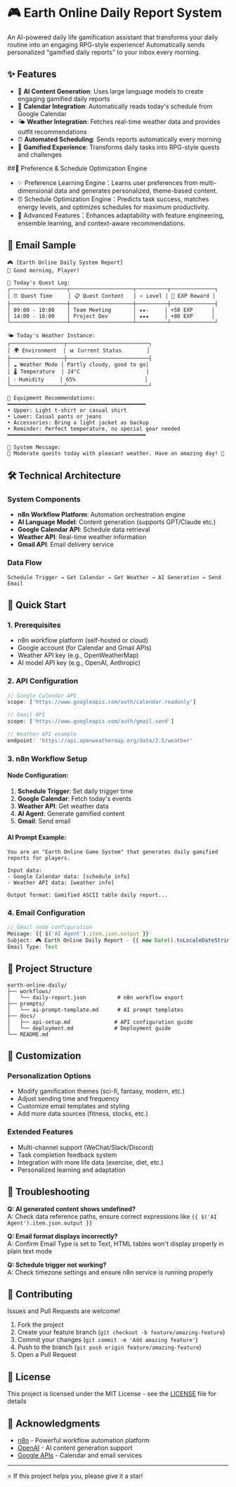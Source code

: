 # 🎮 Earth Online Daily Report System

An AI-powered daily life gamification assistant that transforms your daily routine into an engaging RPG-style experience! Automatically sends personalized "gamified daily reports" to your inbox every morning.

## ✨ Features

- 🤖 **AI Content Generation**: Uses large language models to create engaging gamified daily reports
- 📅 **Calendar Integration**: Automatically reads today's schedule from Google Calendar
- 🌤️ **Weather Integration**: Fetches real-time weather data and provides outfit recommendations
- ⏰ **Automated Scheduling**: Sends reports automatically every morning
- 🎯 **Gamified Experience**: Transforms daily tasks into RPG-style quests and challenges

##🤖 Preference & Schedule Optimization Engine
- ✨ Preference Learning Engine：Learns user preferences from multi-dimensional data and generates personalized, theme-based content.
- ⏰ Schedule Optimization Engine：Predicts task success, matches energy levels, and optimizes schedules for maximum productivity.
- 🚀 Advanced Features：Enhances adaptability with feature engineering, ensemble learning, and context-aware recommendations.

## 📧 Email Sample

```
🎮 [Earth Online Daily System Report]
🔔 Good morning, Player!

📅 Today's Quest Log:
┌──────────────────┬────────────────────┬──────────┬──────────────┐
│ ⏰ Quest Time     │ 📋 Quest Content   │ ⭐ Level │ 💎 EXP Reward │
├──────────────────┼────────────────────┼──────────┼──────────────┤
│ 09:00 - 10:00    │ Team Meeting       │ ★★☆     │ +50 EXP      │
│ 14:00 - 16:00    │ Project Dev        │ ★★★     │ +80 EXP      │
└──────────────────┴────────────────────┴──────────┴──────────────┘

🌤️ Today's Weather Instance:
┌─────────────────┬──────────────────────────┐
│ 🌍 Environment  │ 📊 Current Status        │
├─────────────────┼──────────────────────────┤
│ ☁️ Weather Mode │ Partly cloudy, good to go│
│ 🌡️ Temperature  │ 24°C                     │
│ 💧 Humidity     │ 65%                      │
└─────────────────┴──────────────────────────┘

🧥 Equipment Recommendations:
━━━━━━━━━━━━━━━━━━━━━━━━━━━━━━━━━━━━━━━━━━━━
• Upper: Light t-shirt or casual shirt
• Lower: Casual pants or jeans
• Accessories: Bring a light jacket as backup
• Reminder: Perfect temperature, no special gear needed
━━━━━━━━━━━━━━━━━━━━━━━━━━━━━━━━━━━━━━━━━━━━

📌 System Message:
🌟 Moderate quests today with pleasant weather. Have an amazing day! 🌟
```

## 🛠️ Technical Architecture

### System Components
- **n8n Workflow Platform**: Automation orchestration engine
- **AI Language Model**: Content generation (supports GPT/Claude etc.)
- **Google Calendar API**: Schedule data retrieval
- **Weather API**: Real-time weather information
- **Gmail API**: Email delivery service

### Data Flow
```
Schedule Trigger → Get Calendar → Get Weather → AI Generation → Send Email
```

## 🚀 Quick Start

### 1. Prerequisites
- n8n workflow platform (self-hosted or cloud)
- Google account (for Calendar and Gmail APIs)
- Weather API key (e.g., OpenWeatherMap)
- AI model API key (e.g., OpenAI, Anthropic)

### 2. API Configuration
```javascript
// Google Calendar API
scope: ['https://www.googleapis.com/auth/calendar.readonly']

// Gmail API  
scope: ['https://www.googleapis.com/auth/gmail.send']

// Weather API example
endpoint: 'https://api.openweathermap.org/data/2.5/weather'
```

### 3. n8n Workflow Setup

#### Node Configuration:
1. **Schedule Trigger**: Set daily trigger time
2. **Google Calendar**: Fetch today's events
3. **Weather API**: Get weather data
4. **AI Agent**: Generate gamified content
5. **Gmail**: Send email

#### AI Prompt Example:
```
You are an "Earth Online Game System" that generates daily gamified reports for players.

Input data:
- Google Calendar data: [schedule info]
- Weather API data: [weather info]

Output format: Gamified ASCII table daily report...
```

### 4. Email Configuration
```javascript
// Gmail node configuration
Message: {{ $('AI Agent').item.json.output }}
Subject: 🎮 Earth Online Daily Report - {{ new Date().toLocaleDateString() }}
Email Type: Text
```

## 📁 Project Structure

```
earth-online-daily/
├── workflows/
│   └── daily-report.json          # n8n workflow export
├── prompts/
│   └── ai-prompt-template.md      # AI prompt templates
├── docs/
│   ├── api-setup.md              # API configuration guide
│   └── deployment.md             # Deployment guide
└── README.md
```

## 🎯 Customization

### Personalization Options
- Modify gamification themes (sci-fi, fantasy, modern, etc.)
- Adjust sending time and frequency
- Customize email templates and styling
- Add more data sources (fitness, stocks, etc.)

### Extended Features
- Multi-channel support (WeChat/Slack/Discord)
- Task completion feedback system
- Integration with more life data (exercise, diet, etc.)
- Personalized learning and adaptation

## 🐛 Troubleshooting

**Q: AI generated content shows undefined?**  
A: Check data reference paths, ensure correct expressions like `{{ $('AI Agent').item.json.output }}`

**Q: Email format displays incorrectly?**  
A: Confirm Email Type is set to Text, HTML tables won't display properly in plain text mode

**Q: Schedule trigger not working?**  
A: Check timezone settings and ensure n8n service is running properly

## 🤝 Contributing

Issues and Pull Requests are welcome!

1. Fork the project
2. Create your feature branch (`git checkout -b feature/amazing-feature`)
3. Commit your changes (`git commit -m 'Add amazing feature'`)
4. Push to the branch (`git push origin feature/amazing-feature`)
5. Open a Pull Request

## 📄 License

This project is licensed under the MIT License - see the [LICENSE](LICENSE) file for details

## 🙏 Acknowledgments

- [n8n](https://n8n.io/) - Powerful workflow automation platform
- [OpenAI](https://openai.com/) - AI content generation support
- [Google APIs](https://developers.google.com/) - Calendar and email services

---

⭐ If this project helps you, please give it a star!

